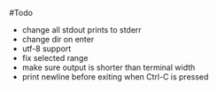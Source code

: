 #Todo

- change all stdout prints to stderr
- change dir on enter
- utf-8 support
- fix selected range
- make sure output is shorter than terminal width
- print newline before exiting when Ctrl-C is pressed

